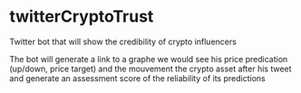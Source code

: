 # twitterCryptoTrust
Twitter bot that will show the credibility of crypto influencers

The bot will generate a link to a graphe we would see his price predication (up/down, price target) and 
the mouvement the crypto asset after his tweet and generate an assessment score of the reliability of its predictions
